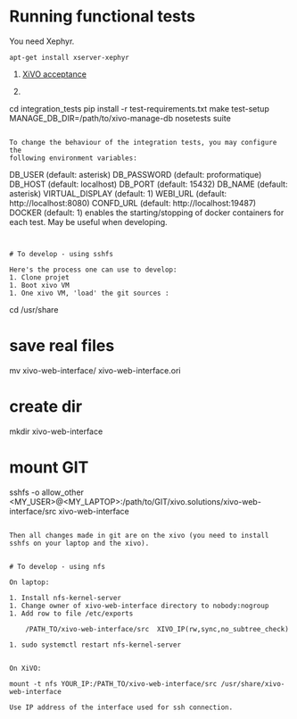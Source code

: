 # Running functional tests

You need Xephyr.

    apt-get install xserver-xephyr 

1. [XiVO acceptance](https://gitlab.com/xivo.solutions/xivo-acceptance)
2. ```
cd integration_tests
pip install -r test-requirements.txt
make test-setup MANAGE_DB_DIR=/path/to/xivo-manage-db
nosetests suite
```

To change the behaviour of the integration tests, you may configure the
following environment variables:

```
DB_USER (default: asterisk)
DB_PASSWORD (default: proformatique)
DB_HOST (default: localhost)
DB_PORT (default: 15432)
DB_NAME (default: asterisk)
VIRTUAL_DISPLAY (default: 1)
WEBI_URL (default: http://localhost:8080)
CONFD_URL (default: http://localhost:19487)
DOCKER (default: 1) enables the starting/stopping of docker containers for each
    test. May be useful when developing.
```


# To develop - using sshfs

Here's the process one can use to develop:
1. Clone projet
1. Boot xivo VM
1. One xivo VM, 'load' the git sources :
```
cd /usr/share
# save real files
mv xivo-web-interface/ xivo-web-interface.ori
# create dir
mkdir xivo-web-interface
# mount GIT
sshfs -o allow_other <MY_USER>@<MY_LAPTOP>:/path/to/GIT/xivo.solutions/xivo-web-interface/src xivo-web-interface
```

Then all changes made in git are on the xivo (you need to install sshfs on your laptop and the xivo).


# To develop - using nfs

On laptop:

1. Install nfs-kernel-server
1. Change owner of xivo-web-interface directory to nobody:nogroup
1. Add row to file /etc/exports

	/PATH_TO/xivo-web-interface/src  XIVO_IP(rw,sync,no_subtree_check)

1. sudo systemctl restart nfs-kernel-server


On XiVO:

mount -t nfs YOUR_IP:/PATH_TO/xivo-web-interface/src /usr/share/xivo-web-interface

Use IP address of the interface used for ssh connection.


